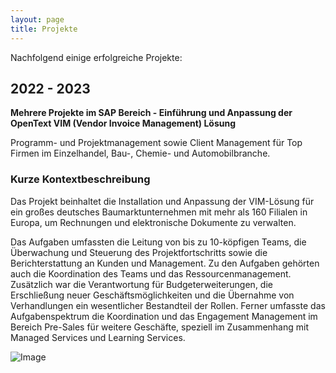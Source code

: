 ```yaml
---
layout: page
title: Projekte
---
```


Nachfolgend einige erfolgreiche Projekte: 

## 2022 - 2023  
**Mehrere Projekte im SAP Bereich - Einführung und Anpassung der OpenText VIM (Vendor Invoice Management) Lösung**

Programm- und Projektmanagement sowie Client Management für Top Firmen im Einzelhandel, Bau-, Chemie- und Automobilbranche.  

### Kurze Kontextbeschreibung  
Das Projekt beinhaltet die Installation und Anpassung der VIM-Lösung für ein großes deutsches Baumarktunternehmen mit mehr als 160 Filialen in Europa, um Rechnungen und elektronische Dokumente zu verwalten.  
 
Das Aufgaben umfassten die Leitung von bis zu 10-köpfigen Teams, die Überwachung und Steuerung des Projektfortschritts sowie die Berichterstattung an Kunden und Management. Zu den Aufgaben gehörten auch die Koordination des Teams und das Ressourcenmanagement. Zusätzlich war die Verantwortung für Budgeterweiterungen, die Erschließung neuer Geschäftsmöglichkeiten und die Übernahme von Verhandlungen ein wesentlicher Bestandteil der Rollen. Ferner umfasste das Aufgabenspektrum die Koordination und das Engagement Management im Bereich Pre-Sales für weitere Geschäfte, speziell im Zusammenhang mit Managed Services und Learning Services.

![Image](images/pic01.jpg)
